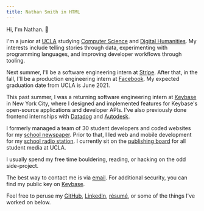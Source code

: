 ```yaml
---
title: Nathan Smith in HTML
---
```


Hi, I'm Nathan. 👋

I'm a junior at [UCLA](http://www.ucla.edu) studying [Computer Science](https://www.cs.ucla.edu/) and [Digital Humanities](https://dh.ucla.edu/). My interests include telling stories through data, experimenting with programming languages, and improving developer workflows through tooling.

Next summer, I'll be a software engineering intern at [Stripe](https://stripe.com). After that, in the fall, I'll be a production engineering intern at [Facebook](https://www.facebook.com). My expected graduation date from UCLA is June 2021.

This past summer, I was a returning software engineering intern at [Keybase](https://keybase.io) in New York City, where I designed and implemented features for Keybase's open-source applications and developer APIs. I've also previously done frontend internships with [Datadog](https://www.datadoghq.com) and [Autodesk](https://www.autodesk.com).

I formerly managed a team of 30 student developers and coded websites for my
[school newspaper](https://dailybruin.com). Prior to that, I led web and mobile development for my [school radio station](https://uclaradio.com). I currently sit on the [publishing board](http://uclacommunicationsboard.org) for all student media at UCLA.

I usually spend my free time bouldering, reading, or hacking on the odd side-project.

The best way to contact me is via [email](mailto:nathan.smith@ucla.edu). For additional security, you can find my public key on [Keybase](https://keybase.io/nathunsmitty).

Feel free to peruse my
[GitHub](https://github.com/nathunsmitty), [LinkedIn](https://www.linkedin.com/in/nathanmatthewsmith/), [résumé](/resume.pdf), or some of the things I've worked on below.

